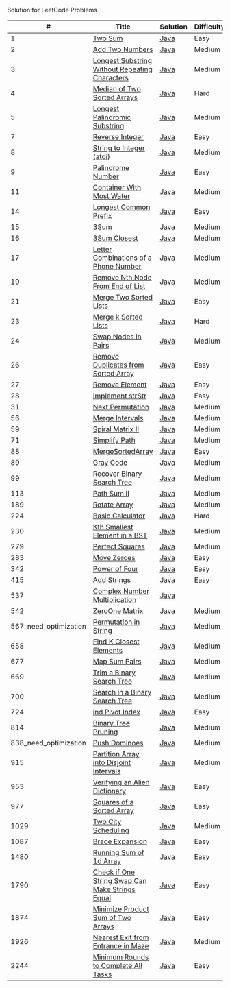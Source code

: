Solution for LeetCode Problems

|# | Title | Solution | Difficulty | YouTube |
|--| ----- | -------- |------------| ------|
|1|[Two Sum](https://leetcode.com/problems/two-sum/) | [Java](./src/main/java/TwoSum.java)| Easy       ||
|2|[Add Two Numbers](https://leetcode.com/problems/add-two-numbers) | [Java](./src/main/java/AddTwoNumbers.java)| Medium     ||
|3|[Longest Substring Without Repeating Characters](https://leetcode.com/problems/longest-substring-without-repeating-characters/) | [Java](./src/main/java/LongestSubstringWithoutRepeatingCharacters.java)| Medium     ||
|4|[Median of Two Sorted Arrays](https://leetcode.com/problems/median-of-two-sorted-arrays/) | [Java](./src/main/java/MedianOfTwoSortedArrays.java)| Hard       ||
|5|[Longest Palindromic Substring](https://leetcode.com/problems/longest-palindromic-substring/) | [Java](./src/main/java/LongestPalindromicSubstring.java)| Medium     ||
|7|[Reverse Integer](https://leetcode.com/problems/reverse-integer/) | [Java](./src/main/java/ReverseInteger.java)| Easy       ||
|8|[String to Integer (atoi)](https://leetcode.com/problems/string-to-integer-atoi/) | [Java](./src/main/java/StringToIntegerAtoi.java)| Medium     ||
|9|[Palindrome Number](https://leetcode.com/problems/palindrome-number/) | [Java](./src/main/java/PalindromeNumber.java)| Easy       ||
|11|[Container With Most Water](https://leetcode.com/problems/container-with-most-water/) | [Java](./src/main/java/ContainerWithMostWater.java)| Medium     ||
|14|[Longest Common Prefix](https://leetcode.com/problems/longest-common-prefix/) | [Java](./src/main/java/LongestCommonPrefix.java)| Easy       ||
|15|[3Sum](https://leetcode.com/problems/3sum/) | [Java](./src/main/java/ThreeSum.java)| Medium     ||
|16|[3Sum Closest](https://leetcode.com/problems/3sum-closest/) | [Java](./src/main/java/ThreeSumClosest.java)| Medium     ||
|17|[Letter Combinations of a Phone Number](https://leetcode.com/problems/letter-combinations-of-a-phone-number/) | [Java](./src/main/java/LetterCombinationsOfAPhoneNumber.java)| Medium     ||
|19|[Remove Nth Node From End of List](https://leetcode.com/problems/remove-nth-node-from-end-of-list/) | [Java](./src/main/java/RemoveNthNodeFromEndOfList.java)| Medium     ||
|21|[Merge Two Sorted Lists](https://leetcode.com/problems/merge-two-sorted-lists/) | [Java](./src/main/java/MergeTwoSortedLists.java)| Easy       ||
|23|[Merge k Sorted Lists](https://leetcode.com/problems/merge-k-sorted-lists/) | [Java](./src/main/java/MergeKSortedLists.java)| Hard       |[YouTube](https://youtu.be/pzAyeQQHwzI)|
|24|[Swap Nodes in Pairs](https://leetcode.com/problems/swap-nodes-in-pairs/) | [Java](./src/main/java/SwapNodesInPairs.java)| Medium     ||
|26|[Remove Duplicates from Sorted Array](https://leetcode.com/problems/remove-duplicates-from-sorted-array/) | [Java](./src/main/java/RemoveDuplicatesFromSortedArray.java)| Easy       ||
|27|[Remove Element](https://leetcode.com/problems/remove-element/) | [Java](./src/main/java/RemoveElement.java)| Easy       ||
|28|[Implement strStr](https://leetcode.com/problems/implement-strstr/) | [Java](./src/main/java/ImplementStrStr.java)| Easy       ||
|31|[Next Permutation](https://leetcode.com/problems/next-permutation/) | [Java](./src/main/java/NextPermutation.java)| Medium     |[YouTube](https://youtu.be/j31Ar25AiUQ)|
|56|[Merge Intervals](https://leetcode.com/problems/merge-intervals/) | [Java](./src/main/java/MergeIntervals.java)| Medium     |[YouTube](https://youtu.be/PU2yWmlQ3_0)|
|59|[Spiral Matrix II](https://leetcode.com/problems/spiral-matrix-ii/) | [Java](./src/main/java/SpiralMatrixII.java)| Medium     |[YouTube](https://youtu.be/0ZCO8ltM8Ag)|
|71|[Simplify Path](https://leetcode.com/problems/simplify-path/) | [Java](./src/main/java/SimplifyPath.java)| Medium     |[YouTube](https://youtu.be/817mGPyVl78)|
|88|[MergeSortedArray](https://leetcode.com/problems/merge-sorted-array/) | [Java](./src/main/java/MergeSortedArray.java)| Easy       |[YouTube](https://youtu.be/EfmK32Qh9aY)|
|89|[Gray Code](https://leetcode.com/problems/gray-code/) | [Java](./src/main/java/GrayCode.java)| Medium     ||
|99|[Recover Binary Search Tree](https://leetcode.com/problems/recover-binary-search-tree/) | [Java](./src/main/java/RecoverBinarySearchTree.java)| Medium     |[YouTube](https://youtu.be/NXjHz8YdxI4)|
|113|[Path Sum II](https://leetcode.com/problems/path-sum-ii/) | [Java](./src/main/java/PathSumII.java)| Medium     ||
|189|[Rotate Array](https://leetcode.com/problems/rotate-array/) | [Java](./src/main/java/RotateArray.java)| Medium     |[YouTube](https://youtu.be/13SK5Uau3oo)|
|224|[Basic Calculator](https://leetcode.com/problems/basic-calculator/description/) | [Java](./src/main/java/BasicCalculator.java)| Hard     |[YouTube](https://youtu.be/mW3l7q4X-_U)|
|230|[Kth Smallest Element in a BST](https://leetcode.com/problems/kth-smallest-element-in-a-bst/) | [Java](./src/main/java/KthSmallestElementBST.java)| Medium     |[YouTube](https://youtu.be/aSnlJf8AXuk)|
|279|[Perfect Squares](https://leetcode.com/problems/perfect-squares/) | [Java](./src/main/java/PerfectSquares.java)| Medium     |[YouTube](https://youtu.be/U-iTxB-ghV0)|
|283|[Move Zeroes](https://leetcode.com/problems/move-zeroes/) | [Java](./src/main/java/MoveZeroes.java)| Easy       |[YouTube](https://youtu.be/AW3u6w18hhI)|
|342|[Power of Four](https://leetcode.com/problems/power-of-four/) | [Java](./src/main/java/PowerOfFour.java)| Easy       ||
|415|[Add Strings](https://leetcode.com/problems/add-strings/) | [Java](./src/main/java/AddStrings.java)| Easy       ||
|537|[Complex Number Multiplication](https://leetcode.com/explore/challenge/card/august-leetcoding-challenge-2021/616/week-4-august-22nd-august-28th/3917/) | [Java](./src/main/java/ComplexNumberMultiplication.java)|||
|542|[ZeroOne Matrix](https://leetcode.com/problems/01-matrix/) | [Java](./src/main/java/ZeroOneMatrix.java)| Medium     ||
|567_need_optimization|[Permutation in String](https://leetcode.com/problems/permutation-in-string/) | [Java](./src/main/java/PermutationInString.java)| Medium     ||
|658|[Find K Closest Elements](https://leetcode.com/problems/find-k-closest-elements/) | [Java](./src/main/java/FindKClosestElements.java)| Medium     ||
|677|[Map Sum Pairs](https://leetcode.com/problems/map-sum-pairs/) | [Java](./src/main/java/MapSumPairs.java)| Medium     ||
|669|[Trim a Binary Search Tree](https://leetcode.com/problems/trim-a-binary-search-tree/) | [Java](./src/main/java/TrimBinarySearchTree.java)| Medium     |[Video](https://youtu.be/Y5SP-vqo_Nc)|
|700|[Search in a Binary Search Tree](https://leetcode.com/problems/search-in-a-binary-search-tree/) | [Java](./src/main/java/SearchBinarySearchTree.java)| Medium     |[Video](https://youtu.be/OWPRtdRe-go)|
|724|[ind Pivot Index](https://leetcode.com/problems/find-pivot-index/) | [Java](./src/main/java/FindPivotIndex.java)| Easy     |[Video](https://youtu.be/cfcB-36IV7A?t=239)|
|814|[Binary Tree Pruning](https://leetcode.com/problems/binary-tree-pruning/) | [Java](./src/main/java/BinaryTreePruning.java)| Medium     ||
|838_need_optimization|[Push Dominoes](https://leetcode.com/problems/push-dominoes/) | [Java](./src/main/java/PushDominoes.java)| Medium     ||
|915|[Partition Array into Disjoint Intervals](https://leetcode.com/problems/partition-array-into-disjoint-intervals/) | [Java](./src/main/java/PartitionArrayIntoDisjointIntervals.java)| Medium     ||
|953|[Verifying an Alien Dictionary](https://leetcode.com/problems/verifying-an-alien-dictionary/) | [Java](./src/main/java/VerifyingAnAlienDictionary.java)| Easy       ||
|977|[Squares of a Sorted Array](https://leetcode.com/problems/squares-of-a-sorted-array/) | [Java](./src/main/java/SortedSquares.java)| Easy       |[YouTube](https://youtu.be/fl_eDiiCc8k)|
|1029|[Two City Scheduling](https://leetcode.com/problems/two-city-scheduling/description/) | [Java](./src/main/java/TwoCityScheduling.java)| Medium     |[YouTube](https://youtu.be/Wm8ymX730lU)|
|1087|[Brace Expansion](https://leetcode.com/problems/brace-expansion/) | [Java](./src/main/java/BraceExpansion.java)| Easy       |[YouTube](https://youtu.be/qwvd3qQkLfA)|
|1480|[Running Sum of 1d Array](https://leetcode.com/problems/running-sum-of-1d-array) | [Java](./src/main/java/RunningSum1dArray.java)| Easy       |[YouTube](https://youtu.be/cfcB-36IV7A)|
|1790|[Check if One String Swap Can Make Strings Equal](https://leetcode.com/problems/check-if-one-string-swap-can-make-strings-equal/) | [Java](./src/main/java/CheckIfOneStringSwapCanMakeStringsEqual.java)| Easy       ||
|1874|[Minimize Product Sum of Two Arrays](https://leetcode.com/problems/minimize-product-sum-of-two-arrays/) | [Java](./src/main/java/MinimizeProductSumTwoArrays.java)| Easy       |[Youtube](https://youtu.be/eCeqv9Y_llk)|
|1926|[Nearest Exit from Entrance in Maze](https://leetcode.com/problems/nearest-exit-from-entrance-in-maze/description/) | [Java](./src/main/java/MinimizeProductSumTwoArrays.java)| Medium       |[Youtube](https://youtu.be/G-DE8bS6G6w)|
|2244|[Minimum Rounds to Complete All Tasks](https://leetcode.com/contest/weekly-contest-289/problems/minimum-rounds-to-complete-all-tasks/) | [Java](./src/main/java/MinimumRoundsCompleteAllTasks.java)| Easy       |[YouTube](https://youtu.be/uLqBExd5uHs)|
